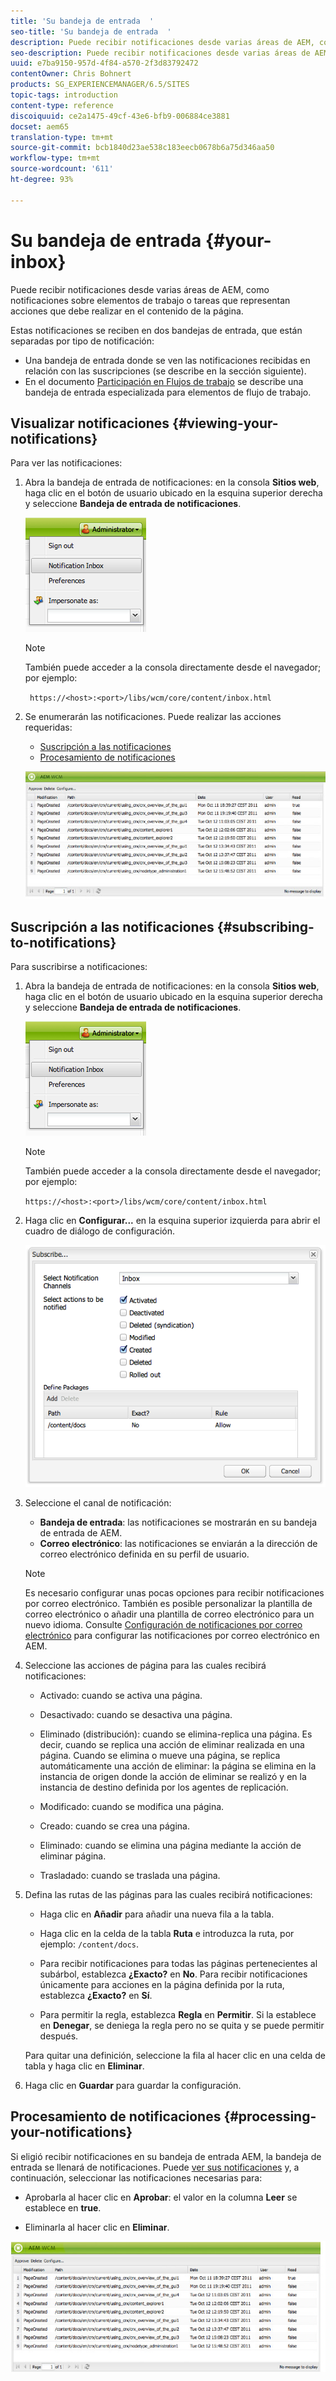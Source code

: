 ```yaml
---
title: 'Su bandeja de entrada  '
seo-title: 'Su bandeja de entrada  '
description: Puede recibir notificaciones desde varias áreas de AEM, como notificaciones sobre elementos de trabajo o tareas que representan acciones que debe realizar en el contenido de la página.
seo-description: Puede recibir notificaciones desde varias áreas de AEM, como notificaciones sobre elementos de trabajo o tareas que representan acciones que debe realizar en el contenido de la página.
uuid: e7ba9150-957d-4f84-a570-2f3d83792472
contentOwner: Chris Bohnert
products: SG_EXPERIENCEMANAGER/6.5/SITES
topic-tags: introduction
content-type: reference
discoiquuid: ce2a1475-49cf-43e6-bfb9-006884ce3881
docset: aem65
translation-type: tm+mt
source-git-commit: bcb1840d23ae538c183eecb0678b6a75d346aa50
workflow-type: tm+mt
source-wordcount: '611'
ht-degree: 93%

---
```



# Su bandeja de entrada   {#your-inbox}

Puede recibir notificaciones desde varias áreas de AEM, como notificaciones sobre elementos de trabajo o tareas que representan acciones que debe realizar en el contenido de la página.

Estas notificaciones se reciben en dos bandejas de entrada, que están separadas por tipo de notificación:

* Una bandeja de entrada donde se ven las notificaciones recibidas en relación con las suscripciones (se describe en la sección siguiente).
* En el documento [Participación en Flujos de trabajo](/help/sites-classic-ui-authoring/classic-workflows-participating.md) se describe una bandeja de entrada especializada para elementos de flujo de trabajo.

## Visualizar notificaciones {#viewing-your-notifications}

Para ver las notificaciones:

1. Abra la bandeja de entrada de notificaciones: en la consola **Sitios web**, haga clic en el botón de usuario ubicado en la esquina superior derecha y seleccione **Bandeja de entrada de notificaciones**.

   ![screen_shot_2012-02-08at105226am](assets/screen_shot_2012-02-08at105226am.png)

   >[!NOTE]
   >
   >También puede acceder a la consola directamente desde el navegador; por ejemplo:
   >
   >
   >` https://<host>:<port>/libs/wcm/core/content/inbox.html`

1. Se enumerarán las notificaciones. Puede realizar las acciones requeridas:

   * [Suscripción a las notificaciones](#subscribing-to-notifications)
   * [Procesamiento de notificaciones](#processing-your-notifications)

   ![climage_1-4](assets/chlimage_1-4.jpeg)

## Suscripción a las notificaciones {#subscribing-to-notifications}

Para suscribirse a notificaciones:

1. Abra la bandeja de entrada de notificaciones: en la consola **Sitios web**, haga clic en el botón de usuario ubicado en la esquina superior derecha y seleccione **Bandeja de entrada de notificaciones**.

   ![screen_shot_2012-02-08at105226am-1](assets/screen_shot_2012-02-08at105226am-1.png)

   >[!NOTE]
   >
   >También puede acceder a la consola directamente desde el navegador; por ejemplo:
   >
   >
   >`https://<host>:<port>/libs/wcm/core/content/inbox.html`

1. Haga clic en **Configurar...** en la esquina superior izquierda para abrir el cuadro de diálogo de configuración.

   ![screen_shot_2012-02-08at111056am](assets/screen_shot_2012-02-08at111056am.png)

1. Seleccione el canal de notificación:

   * **Bandeja de entrada**: las notificaciones se mostrarán en su bandeja de entrada de AEM.
   * **Correo electrónico**: las notificaciones se enviarán a la dirección de correo electrónico definida en su perfil de usuario.

   >[!NOTE]
   >
   >Es necesario configurar unas pocas opciones para recibir notificaciones por correo electrónico. También es posible personalizar la plantilla de correo electrónico o añadir una plantilla de correo electrónico para un nuevo idioma. Consulte [Configuración de notificaciones por correo electrónico](/help/sites-administering/notification.md#configuringemailnotification) para configurar las notificaciones por correo electrónico en AEM.

1. Seleccione las acciones de página para las cuales recibirá notificaciones:

   * Activado: cuando se activa una página.
   * Desactivado: cuando se desactiva una página.
   * Eliminado (distribución): cuando se elimina-replica una página. Es decir, cuando se replica una acción de eliminar realizada en una página.
Cuando se elimina o mueve una página, se replica automáticamente una acción de eliminar: la página se elimina en la instancia de origen donde la acción de eliminar se realizó y en la instancia de destino definida por los agentes de replicación.

   * Modificado: cuando se modifica una página.
   * Creado: cuando se crea una página.
   * Eliminado: cuando se elimina una página mediante la acción de eliminar página.
   * Trasladado: cuando se traslada una página.

1. Defina las rutas de las páginas para las cuales recibirá notificaciones:

   * Haga clic en **Añadir** para añadir una nueva fila a la tabla.
   * Haga clic en la celda de la tabla **Ruta** e introduzca la ruta, por ejemplo: `/content/docs`.

   * Para recibir notificaciones para todas las páginas pertenecientes al subárbol, establezca **¿Exacto?** en **No**.
Para recibir notificaciones únicamente para acciones en la página definida por la ruta, establezca **¿Exacto?** en **Sí**.

   * Para permitir la regla, establezca **Regla** en **Permitir**. Si la establece en **Denegar**, se deniega la regla pero no se quita y se puede permitir después.

   Para quitar una definición, seleccione la fila al hacer clic en una celda de tabla y haga clic en **Eliminar**.

1. Haga clic en **Guardar** para guardar la configuración.

## Procesamiento de notificaciones {#processing-your-notifications}

Si eligió recibir notificaciones en su bandeja de entrada AEM, la bandeja de entrada se llenará de notificaciones. Puede [ver sus notificaciones](#viewing-your-notifications) y, a continuación, seleccionar las notificaciones necesarias para:

* Aprobarla al hacer clic en **Aprobar**: el valor en la columna **Leer** se establece en **true**.

* Eliminarla al hacer clic en **Eliminar**.

![climage_1-5](assets/chlimage_1-5.jpeg)
